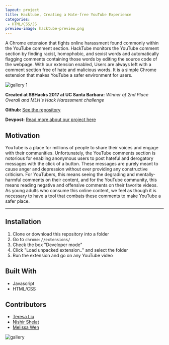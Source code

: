 ```yaml
---
layout: project
title: Hacktube, Creating a Hate-free YouTube Experience
categories:
 - HTML/CSS/JS
preview-image: hacktube-preview.png
---
```



A Chrome extension that fights online harassment found commonly within the YouTube comment section. <!--more-->
HackTube monitors the YouTube comment section by finding racist, homophobic, and sexist words and automatically flagging comments containing those words by editing the source code of the webpage. With our extension enabled, Users are always left with a comment section free of hate and malicious words. It is a simple Chrome extension that makes YouTube a safer environment for users.

![gallery 1](https://cloud.githubusercontent.com/assets/22362476/26425933/9ea78d0e-40a4-11e7-991f-f00e65d6b3f4.jpg)

**Created at SBHacks 2017 at UC Santa Barbara:** *Winner of 2nd Place Overall and MLH's Hack Harassment challenge*

**Github:** [See the repository](https://github.com/teresaliu20/-HackHarassment-SBHacks)

**Devpost:** [Read more about our project here](https://devpost.com/software/hacktube)    

## Motivation
YouTube is a place for millions of people to share their voices and engage with their communities. Unfortunately, the YouTube comments section is notorious for enabling anonymous users to post hateful and derogatory messages with the click of a button. These messages are purely meant to cause anger and depression without ever providing any constructive criticism. For YouTubers, this means seeing the degrading and mentally-harmful comments on their content, and for the YouTube community, this means reading negative and offensive comments on their favorite videos. As young adults who consume this online content, we feel as though it is necessary to have a tool that combats these comments to make YouTube a safer place.

---

## Installation
1. Clone or download this repository into a folder
2. Go to `chrome://extensions/`
3. Check the box "Developer mode"
4. Click "Load unpacked extension.." and select the folder
5. Run the extension and go on any YouTube video

## Built With
- Javascript
- HTML/CSS

## Contributors
- [Teresa Liu](http://www.teresaliu.com/)
- [Nishir Shelat](http://nishirshelat.com/)
- [Melissa Wen](https://github.com/melissajwen)


![gallery](https://cloud.githubusercontent.com/assets/22362476/26425934/9eb16496-40a4-11e7-898a-8995dc98d279.jpg)
